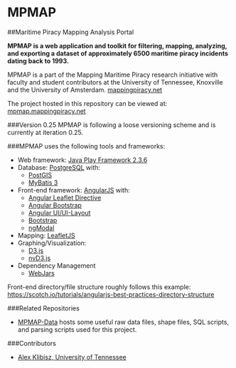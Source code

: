 MPMAP
=====

##Maritime Piracy Mapping Analysis Portal

**MPMAP is a web application and toolkit for filtering, mapping, analyzing, and exporting a dataset of approximately 6500 maritime piracy incidents dating back to 1993.**

MPMAP is a part of the Mapping Maritime Piracy research initiative with faculty and student contributors at the University of Tennessee, Knoxville and the University of Amsterdam. [mappingpiracy.net](http://mappingpiracy.net)

The project hosted in this repository can be viewed at: [mpmap.mappingpiracy.net](http://mappingpiracy.net)

###Version 0.25
MPMAP is following a loose versioning scheme and is currently at iteration 0.25.

###MPMAP uses the following tools and frameworks:
- Web framework: [Java Play Framework 2.3.6](https://www.playframework.com/)
- Database: [PostgreSQL](http://www.postgresql.org/) with:
  - [PostGIS](http://postgis.net/)
  - [MyBatis 3](https://github.com/mybatis/mybatis-3)
- Front-end framework: [AngularJS](https://angularjs.org/) with:
  - [Angular Leaflet Directive](https://github.com/tombatossals/angular-leaflet-directive)
  - [Angular Bootstrap](https://github.com/angular-ui/bootstrap)
  - [Angular UI/UI-Layout](https://github.com/angular-ui/ui-layout)
  - [Bootstrap](https://github.com/twbs/bootstrap)
  - [ngModal](https://github.com/adamalbrecht/ngModal)
- Mapping: [LeafletJS](https://github.com/Leaflet/Leaflet)
- Graphing/Visualization: 
  - [D3.js](https://github.com/mbostock/d3)
  - [nvD3.js](http://nvd3.org/)
- Dependency Management
  - [WebJars](https://github.com/webjars)

Front-end directory/file structure roughly follows this example: https://scotch.io/tutorials/angularjs-best-practices-directory-structure

###Related Repositories
- [MPMAP-Data](https://github.com/mappingpiracy/mpmap-data) hosts some useful raw data files, shape files, SQL scripts, and parsing scripts used for this project.

###Contributors
- [Alex Klibisz, University of Tennessee](http://alexklibisz.github.io)
